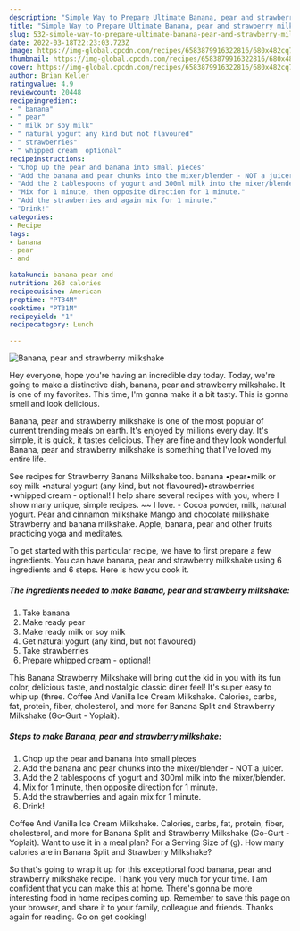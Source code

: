 ```yaml
---
description: "Simple Way to Prepare Ultimate Banana, pear and strawberry milkshake"
title: "Simple Way to Prepare Ultimate Banana, pear and strawberry milkshake"
slug: 532-simple-way-to-prepare-ultimate-banana-pear-and-strawberry-milkshake
date: 2022-03-18T22:23:03.723Z
image: https://img-global.cpcdn.com/recipes/6583879916322816/680x482cq70/banana-pear-and-strawberry-milkshake-recipe-main-photo.jpg
thumbnail: https://img-global.cpcdn.com/recipes/6583879916322816/680x482cq70/banana-pear-and-strawberry-milkshake-recipe-main-photo.jpg
cover: https://img-global.cpcdn.com/recipes/6583879916322816/680x482cq70/banana-pear-and-strawberry-milkshake-recipe-main-photo.jpg
author: Brian Keller
ratingvalue: 4.9
reviewcount: 20448
recipeingredient:
- " banana"
- " pear"
- " milk or soy milk"
- " natural yogurt any kind but not flavoured"
- " strawberries"
- " whipped cream  optional"
recipeinstructions:
- "Chop up the pear and banana into small pieces"
- "Add the banana and pear chunks into the mixer/blender - NOT a juicer."
- "Add the 2 tablespoons of yogurt and 300ml milk into the mixer/blender."
- "Mix for 1 minute, then opposite direction for 1 minute."
- "Add the strawberries and again mix for 1 minute."
- "Drink!"
categories:
- Recipe
tags:
- banana
- pear
- and

katakunci: banana pear and 
nutrition: 263 calories
recipecuisine: American
preptime: "PT34M"
cooktime: "PT31M"
recipeyield: "1"
recipecategory: Lunch

---
```



![Banana, pear and strawberry milkshake](https://img-global.cpcdn.com/recipes/6583879916322816/680x482cq70/banana-pear-and-strawberry-milkshake-recipe-main-photo.jpg)

Hey everyone, hope you're having an incredible day today. Today, we're going to make a distinctive dish, banana, pear and strawberry milkshake. It is one of my favorites. This time, I'm gonna make it a bit tasty. This is gonna smell and look delicious.

Banana, pear and strawberry milkshake is one of the most popular of current trending meals on earth. It's enjoyed by millions every day. It's simple, it is quick, it tastes delicious. They are fine and they look wonderful. Banana, pear and strawberry milkshake is something that I've loved my entire life.

See recipes for Strawberry Banana Milkshake too. banana •pear•milk or soy milk •natural yogurt (any kind, but not flavoured)•strawberries •whipped cream - optional! I help share several recipes with you, where I show many unique, simple recipes. *~*~ I love. - Cocoa powder, milk, natural yogurt. Pear and cinnamon milkshake Mango and chocolate milkshake Strawberry and banana milkshake. Apple, banana, pear and other fruits practicing yoga and meditates.


To get started with this particular recipe, we have to first prepare a few ingredients. You can have banana, pear and strawberry milkshake using 6 ingredients and 6 steps. Here is how you cook it.

<!--inarticleads1-->

##### The ingredients needed to make Banana, pear and strawberry milkshake:

1. Take  banana
1. Make ready  pear
1. Make ready  milk or soy milk
1. Get  natural yogurt (any kind, but not flavoured)
1. Take  strawberries
1. Prepare  whipped cream - optional!


This Banana Strawberry Milkshake will bring out the kid in you with its fun color, delicious taste, and nostalgic classic diner feel! It&#39;s super easy to whip up (three. Coffee And Vanilla Ice Cream Milkshake. Calories, carbs, fat, protein, fiber, cholesterol, and more for Banana Split and Strawberry Milkshake (Go-Gurt - Yoplait). 

<!--inarticleads2-->

##### Steps to make Banana, pear and strawberry milkshake:

1. Chop up the pear and banana into small pieces
1. Add the banana and pear chunks into the mixer/blender - NOT a juicer.
1. Add the 2 tablespoons of yogurt and 300ml milk into the mixer/blender.
1. Mix for 1 minute, then opposite direction for 1 minute.
1. Add the strawberries and again mix for 1 minute.
1. Drink!


Coffee And Vanilla Ice Cream Milkshake. Calories, carbs, fat, protein, fiber, cholesterol, and more for Banana Split and Strawberry Milkshake (Go-Gurt - Yoplait). Want to use it in a meal plan? For a Serving Size of (g). How many calories are in Banana Split and Strawberry Milkshake? 

So that's going to wrap it up for this exceptional food banana, pear and strawberry milkshake recipe. Thank you very much for your time. I am confident that you can make this at home. There's gonna be more interesting food in home recipes coming up. Remember to save this page on your browser, and share it to your family, colleague and friends. Thanks again for reading. Go on get cooking!
